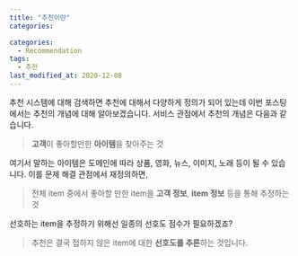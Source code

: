 ```yaml
---
title: "추천이란"
categories: 

categories:
  - Recommendation
tags:
  - 추천
last_modified_at: 2020-12-08
---
```


추천 시스템에 대해 검색하면 추천에 대해서 다양하게 정의가 되어 있는데 이번 포스팅에서는 추천의 개념에 대해 알아보겠습니다. 서비스 관점에서 추천의 개념은 다음과 같습니다.

> **고객**이 좋아할만한 **아이템**을 찾아주는 것 

여기서 말하는 아이템은 도메인에 따라 상품, 영화, 뉴스, 이미지, 노래 등이 될 수 있습니다. 이를 문제 해결 관점에서 재정의하면,

> 전체 item 중에서 좋아할 만한 item을 **고객 정보**, **item 정보** 등을 통해 추정하는 것

선호하는 item을 추정하기 위해선 일종의 선호도 점수가 필요하겠죠? 

> 추천은 결국 접하지 않은 item에 대한 **선호도를 추론**하는 것입니다.



